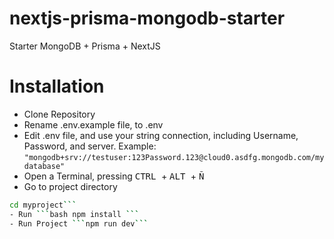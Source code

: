 # nextjs-prisma-mongodb-starter
Starter MongoDB + Prisma + NextJS

# Installation
- Clone Repository
- Rename .env.example file, to .env
- Edit .env file, and use your string connection, including Username, Password, and server. Example: ``` "mongodb+srv://testuser:123Password.123@cloud0.asdfg.mongodb.com/mydatabase" ```
- Open a Terminal, pressing <kbd> CTRL </kbd> + <kbd> ALT </kbd> + <kbd> Ñ </kbd>
- Go to project directory
```bash 
cd myproject```
- Run ```bash npm install ```
- Run Project ```npm run dev```
